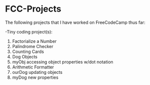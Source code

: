 # FCC-Projects
The following projects that I have worked on FreeCodeCamp thus far:

-Tiny coding project(s): 
1. Factorialize a Number
2. Palindrome Checker
3. Counting Cards
4. Dog Objects
5. myObj accessing object properties w/dot notation
6. Arithmetic Formatter
7. ourDog updating objects
8. myDog new properties

